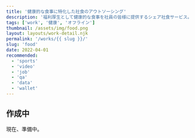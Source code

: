 ```yaml
---
title: '健康的な食事に特化した社食のアウトソーシング'
description: '福利厚生として健康的な食事を社員の皆様に提供するシェア社食サービス。'
tags: ['work', '健康', 'オフライン']
thumbnail: /assets/img/food.png
layout: layouts/work-detail.njk
permalink: '/works/{{ slug }}/'
slug: 'food'
date: 2022-04-01
recommended:
  - 'sports'
  - 'video'
  - 'job'
  - 'qa'
  - 'data'
  - 'wallet'
---
```


## 作成中

現在、準備中。

